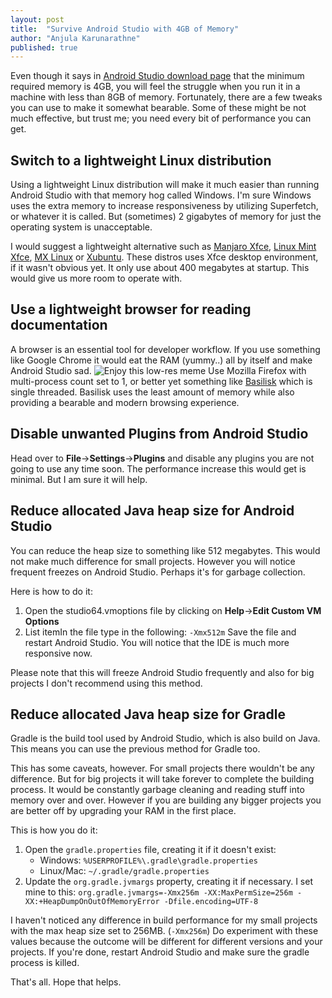 ```yaml
---
layout: post
title:  "Survive Android Studio with 4GB of Memory"
author: "Anjula Karunarathne"
published: true
---
```

Even though it says in [Android Studio download page](https://developer.android.com/studio) that the minimum required memory is 4GB, you will feel the struggle when you run it in a machine with less than 8GB of memory.
Fortunately, there are a few tweaks you can use to make it somewhat bearable. Some of these might be not much effective, but trust me; you need every bit of performance you can get.

## Switch to a lightweight Linux distribution
Using a lightweight Linux distribution will make it much easier than running Android Studio with that memory hog called Windows. I'm sure Windows uses the extra memory to increase responsiveness by utilizing Superfetch, or whatever it is called. But (sometimes) 2 gigabytes of memory for just the operating system is unacceptable.

I would suggest a lightweight alternative such as [Manjaro Xfce](https://manjaro.org/download/), [Linux Mint Xfce](https://www.linuxmint.com/), [MX Linux](https://mxlinux.org/) or [Xubuntu](https://xubuntu.org/). These distros uses Xfce desktop environment, if it wasn't obvious yet. It only use about 400 megabytes at startup. This would give us more room to operate with.

## Use a lightweight browser for reading documentation
A browser is an essential tool for developer workflow. If you use something like Google Chrome it would eat the RAM (yummy..) all by itself and make Android Studio sad.
![Enjoy this low-res meme](https://i.kym-cdn.com/entries/icons/original/000/030/003/chrome.jpg)
Use Mozilla Firefox with multi-process count set to 1, or better yet something like [Basilisk](https://www.basilisk-browser.org/) which is single threaded. Basilisk uses the least amount of memory while also providing a bearable and modern browsing experience.

## Disable unwanted Plugins from Android Studio
Head over to **File**->**Settings**->**Plugins** and disable any plugins you are not going to use any time soon. The performance increase this would get is minimal. But I am sure it will help.

## Reduce allocated Java heap size for Android Studio
You can reduce the heap size to something like 512 megabytes. This would not make much difference for small projects. However you will notice frequent freezes on Android Studio. Perhaps it's for garbage collection.

Here is how to do it:
1. Open the studio64.vmoptions file by clicking on  **Help**->**Edit Custom VM Options** 
2. List itemIn the file type in the following: `-Xmx512m`
Save the file and restart Android Studio. You will notice that the IDE is much more responsive now.

Please note that this will freeze Android Studio frequently and also for big projects I don't recommend using this method.

## Reduce allocated Java heap size for Gradle
Gradle is the build tool used by Android Studio, which is also build on Java. This means you can use the previous method for Gradle too.

This has some caveats, however. For small projects there wouldn't be any difference. But for big projects it will take forever to complete the building process. It would be constantly garbage cleaning and reading stuff into memory over and over.
However if you are building any bigger projects you are better off by upgrading your RAM in the first place.

This is how you do it:
1. Open the `gradle.properties` file, creating it if it doesn't exist:
    - Windows: `%USERPROFILE%\.gradle\gradle.properties`
    - Linux/Mac: `~/.gradle/gradle.properties`
2. Update the `org.gradle.jvmargs` property, creating it if necessary. I set mine to this:
	    `org.gradle.jvmargs=-Xmx256m -XX:MaxPermSize=256m -XX:+HeapDumpOnOutOfMemoryError -Dfile.encoding=UTF-8`

I haven't noticed any difference in build performance for my small projects with the max heap size set to 256MB. (`-Xmx256m`) Do experiment with these values because the outcome will be different for different versions and your projects. If you're done, restart Android Studio and make sure the gradle process is killed.

That's all. Hope that helps.